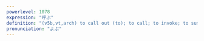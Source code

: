```yaml
---
powerlevel: 1078
expression: "呼ぶ"
definition: "(v5b,vt,arch) to call out (to); to call; to invoke; to summon (a doctor, etc.); to invite; to designate; to name; to brand; to garner (support, etc.); to gather; to take as one's wife; (P)"
pronunciation: "よぶ"
---
```

